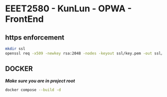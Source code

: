 # EEET2580 - KunLun - OPWA - FrontEnd

## https enforcement

```bash
mkdir ssl
openssl req -x509 -newkey rsa:2048 -nodes -keyout ssl/key.pem -out ssl/cert.pem -days 365
```

## DOCKER

***Make sure you are in project root***

```bash
docker compose --build -d
```
